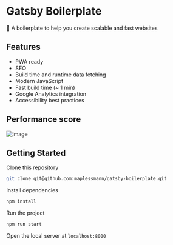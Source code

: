 # Gatsby Boilerplate

🚀 A boilerplate to help you create scalable and fast websites

## Features

- PWA ready
- SEO
- Build time and runtime data fetching
- Modern JavaScript
- Fast build time (~ 1 min)
- Google Analytics integration
- Accessibility best practices

## Performance score

![image](https://user-images.githubusercontent.com/12679778/102304565-7fd22c00-3f3c-11eb-9e80-2e3e70f53bec.png)

## Getting Started

Clone this repository

```bash
git clone git@github.com:maplessmann/gatsby-boilerplate.git
```

Install dependencies

```bash
npm install
```

Run the project

```bash
npm run start
```

Open the local server at `localhost:8000`
